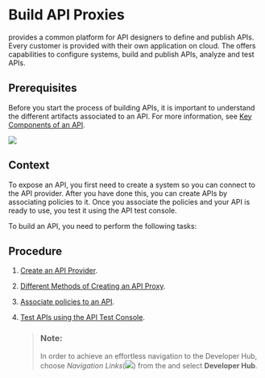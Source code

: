 <!-- loio74c042b9710e4970ae51ec58b749fb4f -->

# Build API Proxies

provides a common platform for API designers to define and publish APIs. Every customer is provided with their own application on cloud. The offers capabilities to configure systems, build and publish APIs, analyze and test APIs.



## Prerequisites

Before you start the process of building APIs, it is important to understand the different artifacts associated to an API. For more information, see [Key Components of an API](key-components-of-an-api-19c0654.md).

![](images/build_api_d735c8b.png)



## Context

To expose an API, you first need to create a system so you can connect to the API provider. After you have done this, you can create APIs by associating policies to it. Once you associate the policies and your API is ready to use, you test it using the API test console.

To build an API, you need to perform the following tasks:



## Procedure

1.  [Create an API Provider](create-an-api-provider-6b263e2.md).

2.  [Different Methods of Creating an API Proxy](different-methods-of-creating-an-api-proxy-4ac0431.md).

3.  [Associate policies to an API](policies-7e4f3e5.md).

4.  [Test APIs using the API Test Console](test-api-proxies-3ba6151.md).

    > ### Note:  
    > In order to achieve an effortless navigation to the Developer Hub, choose *Navigation Links*\(![](images/Finalgrid_1a621ca.png)\) from the and select **Developer Hub**.


